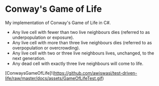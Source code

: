 # Conway's Game of Life

My implementation of Conway's Game of Life in C#.

* Any live cell with fewer than two live neighbours dies (referred to as underpopulation or exposure).
* Any live cell with more than three live neighbours dies (referred to as overpopulation or overcrowding).
* Any live cell with two or three live neighbours lives, unchanged, to the next generation.
* Any dead cell with exactly three live neighbours will come to life.

[ConwaysGameOfLife]!(https://github.com/awiswasi/test-driven-life/raw/master/docs/assets/GameOfLifeTest.gif)

